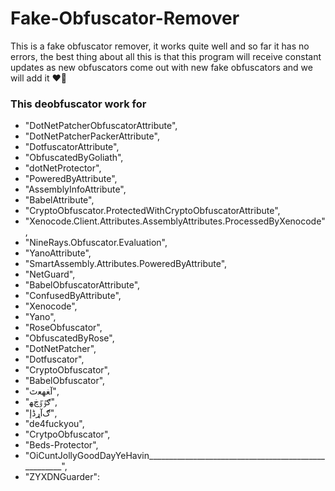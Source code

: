 # Fake-Obfuscator-Remover
This is a fake obfuscator remover, it works quite well and so far it has no errors, the best thing about all this is that this program will receive constant updates as new obfuscators come out with new fake obfuscators and we will add it ❤️‍🔥

 ### This deobfuscator work for
- "DotNetPatcherObfuscatorAttribute",
- "DotNetPatcherPackerAttribute",
- "DotfuscatorAttribute",
- "ObfuscatedByGoliath",
- "dotNetProtector",
- "PoweredByAttribute",
- "AssemblyInfoAttribute",
- "BabelAttribute",
- "CryptoObfuscator.ProtectedWithCryptoObfuscatorAttribute",
- "Xenocode.Client.Attributes.AssemblyAttributes.ProcessedByXenocode",
- "NineRays.Obfuscator.Evaluation",
- "YanoAttribute",
- "SmartAssembly.Attributes.PoweredByAttribute",
- "NetGuard",
- "BabelObfuscatorAttribute",
- "ConfusedByAttribute",
- "Xenocode",
- "Yano",
- "RoseObfuscator",
- "ObfuscatedByRose",
- "DotNetPatcher",
- "Dotfuscator",
- "CryptoObfuscator",
- "BabelObfuscator",
- "ﺁﻐﻬﻌﭢ",
- "ګٷٷڿﻬ",
- "ګﺁړڈﺇ",
- "de4fuckyou",
- "CrytpoObfuscator",
- "Beds-Protector",
- "OiCuntJollyGoodDayYeHavin_____________________________________________________",
- "ZYXDNGuarder":</h3>


